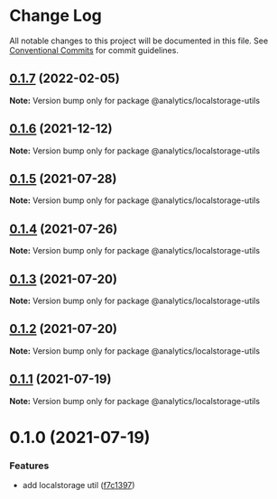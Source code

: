 # Change Log

All notable changes to this project will be documented in this file.
See [Conventional Commits](https://conventionalcommits.org) for commit guidelines.

## [0.1.7](https://github.com/DavidWells/analytics/tree/master/packages/analytics-util-localstorage/compare/@analytics/localstorage-utils@0.1.6...@analytics/localstorage-utils@0.1.7) (2022-02-05)

**Note:** Version bump only for package @analytics/localstorage-utils





## [0.1.6](https://github.com/DavidWells/analytics/tree/master/packages/analytics-util-localstorage/compare/@analytics/localstorage-utils@0.1.5...@analytics/localstorage-utils@0.1.6) (2021-12-12)

**Note:** Version bump only for package @analytics/localstorage-utils





## [0.1.5](https://github.com/DavidWells/analytics/tree/master/packages/analytics-util-localstorage/compare/@analytics/localstorage-utils@0.1.4...@analytics/localstorage-utils@0.1.5) (2021-07-28)

**Note:** Version bump only for package @analytics/localstorage-utils





## [0.1.4](https://github.com/DavidWells/analytics/tree/master/packages/analytics-util-localstorage/compare/@analytics/localstorage-utils@0.1.3...@analytics/localstorage-utils@0.1.4) (2021-07-26)

**Note:** Version bump only for package @analytics/localstorage-utils





## [0.1.3](https://github.com/DavidWells/analytics/tree/master/packages/analytics-util-localstorage/compare/@analytics/localstorage-utils@0.1.2...@analytics/localstorage-utils@0.1.3) (2021-07-20)

**Note:** Version bump only for package @analytics/localstorage-utils





## [0.1.2](https://github.com/DavidWells/analytics/tree/master/packages/analytics-util-localstorage/compare/@analytics/localstorage-utils@0.1.1...@analytics/localstorage-utils@0.1.2) (2021-07-20)

**Note:** Version bump only for package @analytics/localstorage-utils





## [0.1.1](https://github.com/DavidWells/analytics/tree/master/packages/analytics-util-localstorage/compare/@analytics/localstorage-utils@0.1.0...@analytics/localstorage-utils@0.1.1) (2021-07-19)

**Note:** Version bump only for package @analytics/localstorage-utils





# 0.1.0 (2021-07-19)


### Features

* add localstorage util ([f7c1397](https://github.com/DavidWells/analytics/tree/master/packages/analytics-util-localstorage/commit/f7c1397))
